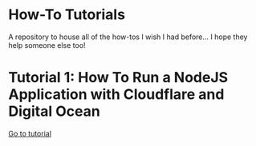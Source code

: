 # How-To Tutorials
A repository to house all of the how-tos I wish I had before... I hope they help someone else too!

# Tutorial 1: How To Run a NodeJS Application with Cloudflare and Digital Ocean
[Go to tutorial](https://github.com/99darwin/how-to-tutorials/blob/master/node-cloudflare-digitalocean/node-cloudflare-digitalocean.md)